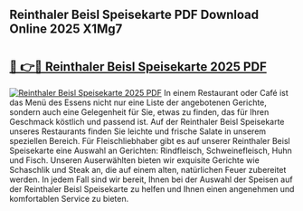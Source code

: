 ## Reinthaler Beisl Speisekarte PDF Download Online 2025 X1Mg7

# <h2><a href="http://gc9gky.nevu.top/?p=Reinthaler+Beisl+Speisekarte">🔗 👉🔴 Reinthaler Beisl Speisekarte 2025 PDF</a></h2>

[![Reinthaler Beisl Speisekarte 2025 PDF](https://i.imgur.com/dBaPXMq.png)](http://gc9gky.nevu.top/?p=Reinthaler+Beisl+Speisekarte)
In einem Restaurant oder Café ist das Menü des Essens nicht nur eine Liste der angebotenen Gerichte, sondern auch eine Gelegenheit für Sie, etwas zu finden, das für Ihren Geschmack köstlich und passend ist. Auf der Reinthaler Beisl Speisekarte unseres Restaurants finden Sie leichte und frische Salate in unserem speziellen Bereich. Für Fleischliebhaber gibt es auf unserer Reinthaler Beisl Speisekarte eine Auswahl an Gerichten: Rindfleisch, Schweinefleisch, Huhn und Fisch. Unseren Auserwählten bieten wir exquisite Gerichte wie Schaschlik und Steak an, die auf einem alten, natürlichen Feuer zubereitet werden. In jedem Fall sind wir bereit, Ihnen bei der Auswahl der Speisen auf der Reinthaler Beisl Speisekarte zu helfen und Ihnen einen angenehmen und komfortablen Service zu bieten.
